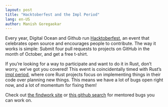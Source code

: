 ```yaml
---
layout: post
title: "Hacktoberfest and the Impl Period"
lang: en-US
author: Manish Goregaokar
---
```



Every year, Digital Ocean and Github run [Hacktoberfest](https://hacktoberfest.digitalocean.com/),
an event that celebrates open source and encourages people to contribute. The way it works is
simple: Submit four pull requests to projects on GitHub in the month of October, and get a free
t-shirt.

If you’re looking for a way to participate and want to do it in Rust, don’t worry, we’ve got you
covered! This event is coincidentally timed with Rust’s
[impl period](https://blog.rust-lang.org/2017/09/18/impl-future-for-rust.html),
where core Rust projects focus on implementing
things in their code over planning new things. This means we have a lot of bugs open right now, and
a lot of momentum for fixing them!

Check out [the findwork site](https://www.rustaceans.org/findwork) or
[this github search](https://github.com/search?l=Rust&q=label%3Ahacktoberfest+state%3Aopen+type%3Aissue&type=Issues)
for mentored bugs you can work on.
